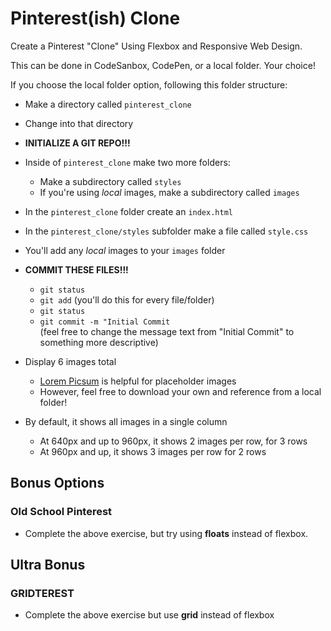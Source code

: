 # Pinterest(ish) Clone

Create a Pinterest "Clone" Using Flexbox and Responsive Web Design.

This can be done in CodeSanbox, CodePen, or a local folder. Your choice!

If you choose the local folder option, following this folder structure:

* Make a directory called `pinterest_clone`
* Change into that directory
* **INITIALIZE A GIT REPO!!!**
* Inside of `pinterest_clone` make two more folders:
  * Make a subdirectory called `styles`
  * If you're using _local_ images, make a subdirectory called `images`
* In the `pinterest_clone` folder create an `index.html`
* In the `pinterest_clone/styles` subfolder make a file called `style.css`
* You'll add any _local_ images to your `images` folder
* **COMMIT THESE FILES!!!**
  * `git status`
  * `git add` (you'll do this for every file/folder)
  * `git status`
  * `git commit -m "Initial Commit` <br/>(feel free to change the message text from "Initial Commit" to something more descriptive)

* Display 6 images total
  * [Lorem Picsum](https://picsum.photos/) is helpful for placeholder images
  * However, feel free to download your own and reference from a local folder!
* By default, it shows all images in a single column
  * At 640px and up to 960px, it shows 2 images per row, for 3 rows
  * At 960px and up, it shows 3 images per row for 2 rows

## Bonus Options

### Old School Pinterest

* Complete the above exercise, but try using **floats** instead of flexbox.

## Ultra Bonus

### GRIDTEREST

* Complete the above exercise but use **grid** instead of flexbox
